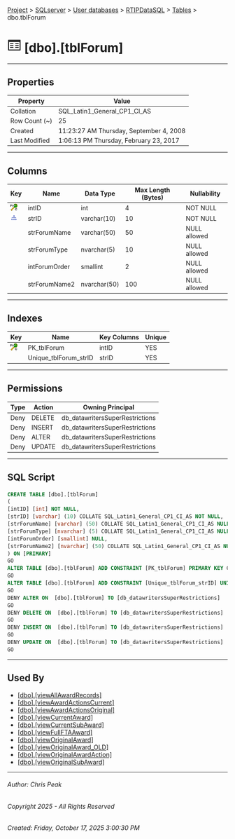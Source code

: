#### 

[Project](../../../../index.md) > [SQLserver](../../../index.md) > [User databases](../../index.md) > [RTIPDataSQL](../index.md) > [Tables](Tables.md) > dbo.tblForum

# ![Tables](../../../../Images/Table32.png) [dbo].[tblForum]

---

## <a name="#properties"></a>Properties

| Property | Value |
|---|---|
| Collation | SQL_Latin1_General_CP1_CI_AS |
| Row Count (~) | 25 |
| Created | 11:23:27 AM Thursday, September 4, 2008 |
| Last Modified | 1:06:13 PM Thursday, February 23, 2017 |


---

## <a name="#columns"></a>Columns

| Key | Name | Data Type | Max Length (Bytes) | Nullability |
|---|---|---|---|---|
| [![Cluster Primary Key PK_tblForum: intID](../../../../Images/pkcluster.png)](#indexes) | intID | int | 4 | NOT NULL |
| [![Indexes Unique_tblForum_strID](../../../../Images/Index.png)](#indexes) | strID | varchar(10) | 10 | NOT NULL |
|  | strForumName | varchar(50) | 50 | NULL allowed |
|  | strForumType | nvarchar(5) | 10 | NULL allowed |
|  | intForumOrder | smallint | 2 | NULL allowed |
|  | strForumName2 | nvarchar(50) | 100 | NULL allowed |


---

## <a name="#indexes"></a>Indexes

| Key | Name | Key Columns | Unique |
|---|---|---|---|
| [![Cluster Primary Key PK_tblForum: intID](../../../../Images/pkcluster.png)](#indexes) | PK_tblForum | intID | YES |
|  | Unique_tblForum_strID | strID | YES |


---

## <a name="#permissions"></a>Permissions

| Type | Action | Owning Principal |
|---|---|---|
| Deny | DELETE | db_datawritersSuperRestrictions |
| Deny | INSERT | db_datawritersSuperRestrictions |
| Deny | ALTER | db_datawritersSuperRestrictions |
| Deny | UPDATE | db_datawritersSuperRestrictions |


---

## <a name="#sqlscript"></a>SQL Script

```sql
CREATE TABLE [dbo].[tblForum]
(
[intID] [int] NOT NULL,
[strID] [varchar] (10) COLLATE SQL_Latin1_General_CP1_CI_AS NOT NULL,
[strForumName] [varchar] (50) COLLATE SQL_Latin1_General_CP1_CI_AS NULL,
[strForumType] [nvarchar] (5) COLLATE SQL_Latin1_General_CP1_CI_AS NULL,
[intForumOrder] [smallint] NULL,
[strForumName2] [nvarchar] (50) COLLATE SQL_Latin1_General_CP1_CI_AS NULL
) ON [PRIMARY]
GO
ALTER TABLE [dbo].[tblForum] ADD CONSTRAINT [PK_tblForum] PRIMARY KEY CLUSTERED ([intID]) ON [PRIMARY]
GO
ALTER TABLE [dbo].[tblForum] ADD CONSTRAINT [Unique_tblForum_strID] UNIQUE NONCLUSTERED ([strID]) ON [PRIMARY]
GO
DENY ALTER ON  [dbo].[tblForum] TO [db_datawritersSuperRestrictions]
GO
DENY DELETE ON  [dbo].[tblForum] TO [db_datawritersSuperRestrictions]
GO
DENY INSERT ON  [dbo].[tblForum] TO [db_datawritersSuperRestrictions]
GO
DENY UPDATE ON  [dbo].[tblForum] TO [db_datawritersSuperRestrictions]
GO

```


---

## <a name="#usedby"></a>Used By

* [[dbo].[viewAllAwardRecords]](../Views/dbo_viewAllAwardRecords.md)
* [[dbo].[viewAwardActionsCurrent]](../Views/dbo_viewAwardActionsCurrent.md)
* [[dbo].[viewAwardActionsOriginal]](../Views/dbo_viewAwardActionsOriginal.md)
* [[dbo].[viewCurrentAward]](../Views/dbo_viewCurrentAward.md)
* [[dbo].[viewCurrentSubAward]](../Views/dbo_viewCurrentSubAward.md)
* [[dbo].[viewFullFTAAward]](../Views/dbo_viewFullFTAAward.md)
* [[dbo].[viewOriginalAward]](../Views/dbo_viewOriginalAward.md)
* [[dbo].[viewOriginalAward_OLD]](../Views/dbo_viewOriginalAward_OLD.md)
* [[dbo].[viewOriginalAwardAction]](../Views/dbo_viewOriginalAwardAction.md)
* [[dbo].[viewOriginalSubAward]](../Views/dbo_viewOriginalSubAward.md)


---

###### Author:  Chris Peak

###### Copyright 2025 - All Rights Reserved

###### Created: Friday, October 17, 2025 3:00:30 PM

